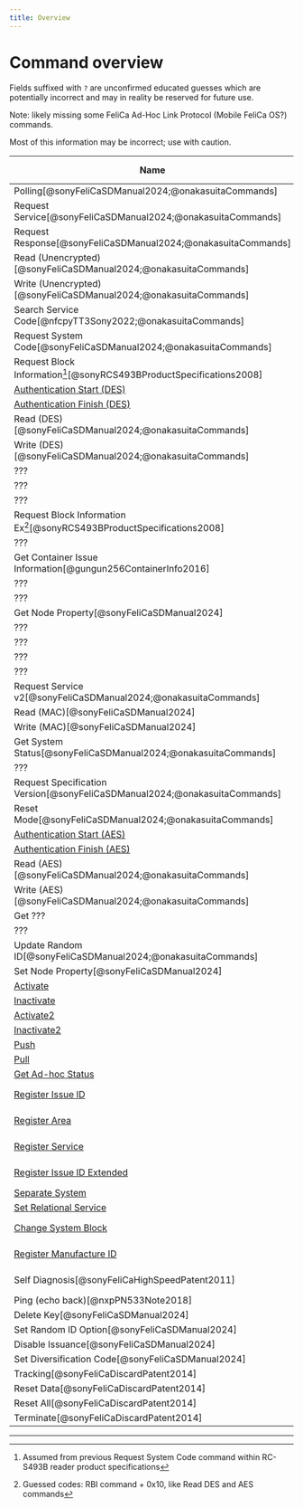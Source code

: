 ```yaml
---
title: Overview
---
```


# Command overview
Fields suffixed with `?` are unconfirmed educated guesses which are potentially incorrect and may in reality be reserved for future use.

Note: likely missing some FeliCa Ad-Hoc Link Protocol (Mobile FeliCa OS?) commands.

Most of this information may be incorrect; use with caution.

| Name                                                                         | Required Mode  | Req. Code | Resp. Code |
|------------------------------------------------------------------------------|----------------|-----------|------------|
| Polling[@sonyFeliCaSDManual2024;@onakasuitaCommands]                         | 0              | `00`      | `01`       |
| Request Service[@sonyFeliCaSDManual2024;@onakasuitaCommands]                 | Any            | `02`      | `03`       |
| Request Response[@sonyFeliCaSDManual2024;@onakasuitaCommands]                | Any            | `04`      | `05`       |
| Read (Unencrypted)[@sonyFeliCaSDManual2024;@onakasuitaCommands]              | 0              | `06`      | `07`       |
| Write (Unencrypted)[@sonyFeliCaSDManual2024;@onakasuitaCommands]             | 0              | `08`      | `09`       |
| Search Service Code[@nfcpyTT3Sony2022;@onakasuitaCommands]                   | Any            | `0A`      | `0B`       |
| Request System Code[@sonyFeliCaSDManual2024;@onakasuitaCommands]             | Any            | `0C`      | `0D`       |
| Request Block Information[^rbi][@sonyRCS493BProductSpecifications2008]       | Any            | `0E`?     | `0F`?      |
| [Authentication Start (DES)](./authentication.md#authentication-start-des)   | Any (DES)      | `10`      | `11`       |
| [Authentication Finish (DES)](./authentication.md#authentication-finish-des) | 1/2 (DES)      | `12`      | `13`       |
| Read (DES)[@sonyFeliCaSDManual2024;@onakasuitaCommands]                      | 2 (DES)        | `14`      | `15`       |
| Write (DES)[@sonyFeliCaSDManual2024;@onakasuitaCommands]                     | 2 (DES)        | `16`      | `17`       |
| ???                                                                          | 2? (DES)?      | `18`      | `19`       |
| ???                                                                          | 2? (DES)?      | `1A`      | `1B`       |
| ???                                                                          | 2? (DES)?      | `1C`      | `1D`       |
| Request Block Information Ex[^rbie][@sonyRCS493BProductSpecifications2008]   | Any?           | `1E`?     | `1F`?      |
| ???                                                                          | ?              | `20`      | `21`       |
| Get Container Issue Information[@gungun256ContainerInfo2016]                 | 0 (Any?)       | `22`      | `23`       |
| ???                                                                          | ???            | `24`      | `25`       |
| ???                                                                          | ???            | `26`      | `27`       |
| Get Node Property[@sonyFeliCaSDManual2024]                                   | Any            | `28`      | `29`       |
| ???                                                                          | ?              | `2A`      | `2B`       |
| ???                                                                          | ?              | `2C`      | `2D`       |
| ???                                                                          | ?              | `2E`      | `2F`       |
| ???                                                                          | ?              | `30`      | `31`       |
| Request Service v2[@sonyFeliCaSDManual2024;@onakasuitaCommands]              | Any            | `32`      | `33`       |
| Read (MAC)[@sonyFeliCaSDManual2024]                                          | 0/1 (MAC)      | `34`      | `35`       |
| Write (MAC)[@sonyFeliCaSDManual2024]                                         | 1 (MAC)        | `36`      | `37`       |
| Get System Status[@sonyFeliCaSDManual2024;@onakasuitaCommands]               | Any            | `38`      | `39`       |
| ???                                                                          | ?              | `3A`      | `3B`       |
| Request Specification Version[@sonyFeliCaSDManual2024;@onakasuitaCommands]   | Any            | `3C`      | `3D`       |
| Reset Mode[@sonyFeliCaSDManual2024;@onakasuitaCommands]                      | Any            | `3E`      | `3F`       |
| [Authentication Start (AES)](./authentication.md#authentication-start-aes)   | Any (AES)      | `40`      | `41`       |
| [Authentication Finish (AES)](./authentication.md#authentication-finish-aes) | 1/2 (AES)      | `42`      | `43`       |
| Read (AES)[@sonyFeliCaSDManual2024;@onakasuitaCommands]                      | 2 (AES)        | `44`      | `45`       |
| Write (AES)[@sonyFeliCaSDManual2024;@onakasuitaCommands]                     | 2 (AES)        | `46`      | `47`       |
| Get ???                                                                      | 2? (AES)?      | `48`      | `49`       |
| ???                                                                          | 2? (AES)?      | `4A`      | `4B`       |
| Update Random ID[@sonyFeliCaSDManual2024;@onakasuitaCommands]                | 2 (AES)        | `4C`      | `4D`       |
| Set Node Property[@sonyFeliCaSDManual2024]                                   | 2 (AES)        | `78`      | `79`       |
| [Activate](./adhoc.md#activate)                                              | Any?           | ??        | ??         |
| [Inactivate](./adhoc.md#inactivate)                                              | Any?           | ??        | ??         |
| [Activate2](./adhoc.md#activate2)                                            | 0 (Any?)       | `A4`      | `A5`       |
| [Inactivate2](./adhoc.md#inactivate)                                         | Any?           | `A6`?     | `A7`?      |
| [Push](./adhoc.md#push)                                                      | 0 (Any?)       | `B0`      | `B1`       |
| [Pull](./adhoc.md#pull)                                                      | Any?           | `B2`?     | `B3`?      |
| [Get Ad-hoc Status](./adhoc.md#get-ad-hoc-status)                                                            | Any?           | ??        | ??         |
| [Register Issue ID](./issuance.md#register-issue-id)                         | 2/3 (DES/AES?) | ??        | ??         |
| [Register Area](./issuance.md#register-area)                                 | 2/3 (DES/AES?) | ??        | ??         |
| [Register Service](./issuance.md#register-service)                           | 2/3 (DES/AES?) | ??        | ??         |
| [Register Issue ID Extended](./issuance.md#register-issue-id-extended)       | 2/3 (DES/AES?) | ??        | ??         |
| [Separate System](./issuance.md#separate-system)                             | ??             | ??        | ??         |
| [Set Relational Service](./issuance.md#set-relational-service)               | ??             | ??        | ??         |
| [Change System Block](./issuance.md#change-system-block)                     | 3 (DES/AES?)   | ??        | ??         |
| [Register Manufacture ID](./issuance.md#change-system-block)                 | 2/3 (DES/AES?) | ??        | ??         |
| Self Diagnosis[@sonyFeliCaHighSpeedPatent2011]                               | 2 (DES/AES?)   | ??        | ??         |
| Ping (echo back)[@nxpPN533Note2018]                                          | Any            | `F0`      | `F0`       |
| Delete Key[@sonyFeliCaSDManual2024]                                          | 2 (AES)        | ??        | ??         |
| Set Random ID Option[@sonyFeliCaSDManual2024]                                | 2 (AES)        | ??        | ??         |
| Disable Issuance[@sonyFeliCaSDManual2024]                                    | 2 (AES)        | ??        | ??         |
| Set Diversification Code[@sonyFeliCaSDManual2024]                            | 2 (AES)        | ??        | ??         |
| Tracking[@sonyFeliCaDiscardPatent2014]                                       | ??             | ??        | ??         |
| Reset Data[@sonyFeliCaDiscardPatent2014]                                     | 2?             | ??        | ??         |
| Reset All[@sonyFeliCaDiscardPatent2014]                                      | 2?             | ??        | ??         |
| Terminate[@sonyFeliCaDiscardPatent2014]                                      | 3?             | ??        | ??         |




---
[^rbi]: Assumed from previous Request System Code command within RC-S493B reader product specifications
[^rbie]: Guessed codes: RBI command + 0x10, like Read DES and AES commands
